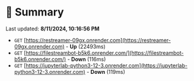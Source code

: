 # 📖 Summary
Last updated: **8/11/2024, 10:16:56 PM**

- `GET` [https://restreamer-09gx.onrender.com](https://restreamer-09gx.onrender.com) - **Up** (22493ms)
- `GET` [https://filestreambot-b5k6.onrender.com/](https://filestreambot-b5k6.onrender.com/) - **Down** (116ms)
- `GET` [https://jupyterlab-python3-12-3.onrender.com](https://jupyterlab-python3-12-3.onrender.com) - **Down** (119ms)
